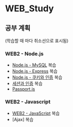 WEB_Study
===

## 공부 계획

(학습할 때 마다 취소선으로 표시됨)

### WEB2 - Node.js
- [Node.js - MySQL](https://opentutorials.org/course/3347) 복습
- [Node.js - Express](https://opentutorials.org/course/3370) 복습
- [Node.js - 쿠키와 인증](https://opentutorials.org/course/3387) 복습
- [세션과 인증](https://opentutorials.org/course/3400) 복습
- [Passport.js](https://opentutorials.org/course/3402)

### WEB2 - Javascript
- [WEB2 - JavaScript](https://opentutorials.org/course/3085) 복습
- [Ajax] 복습

